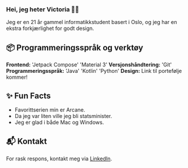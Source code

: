 ### Hei, jeg heter Victoria 👋🏼
Jeg er en 21 år gammel informatikkstudent basert i Oslo, og jeg har en ekstra forkjærlighet for godt design. 

## 📦 Programmeringsspråk og verktøy 
**Frontend:** 'Jetpack Compose' 'Material 3'
**Versjonshåndtering:** 'Git'
**Programmeringsspråk:** 'Java' 'Kotlin' 'Python' 
**Design:** Link til portefølje kommer! 


## ✨ Fun Facts
* Favorittserien min er Arcane.
* Da jeg var liten ville jeg bli statsminister.
* Jeg er glad i både Mac og Windows. 


## 📬 Kontakt 
For rask respons, kontakt meg via [LinkedIn](https://www.linkedin.com/in/victoria-kolsing/). 
